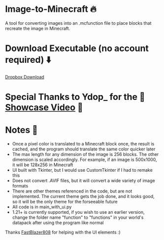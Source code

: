# Image-to-Minecraft 🔥
A tool for converting images into an .mcfunction file to place blocks that recreate the image in Minecraft.

# Download Executable (no account required) ⬇️
[Dropbox Download](https://www.dropbox.com/scl/fi/hhzi6krv1obu86a060418/image_to_minecraft.exe?rlkey=f1g7sxc9vo3gy7b3a8c4yb4c7&st=prryoqua&dl=0)

# Special Thanks to Ydop_ for the 🎉 [Showcase Video](about:blank) 🎉

# Notes 📝
- Once a pixel color is translated to a Minecraft block once, the result is cached, and the program should translate the same color quicker later
- The max length for any dimension of the image is 256 blocks. The other dimension is scaled accordingly. For example, if an image is 500x1000, it will be 128x256 in Minecraft
- UI built with Tkinter, but I would use CustomTkinter if I had to remake this
- Does not convert .AVIF files, but it will convert a wide variety of image formats
- There are other themes referenced in the code, but are not implemented. The current theme gets the job done, and it looks good, so it will be the only theme for the forseeable future
- All code is in main_with_ui.py
- 1.21+ is currently supported, if you wish to use an earlier version, change the folder name "function" to "functions" in your world's datapack after using the program like normal

Thanks [FastBlazer808](https://www.youtube.com/@fastblazer808) for helping with the UI elements :)
